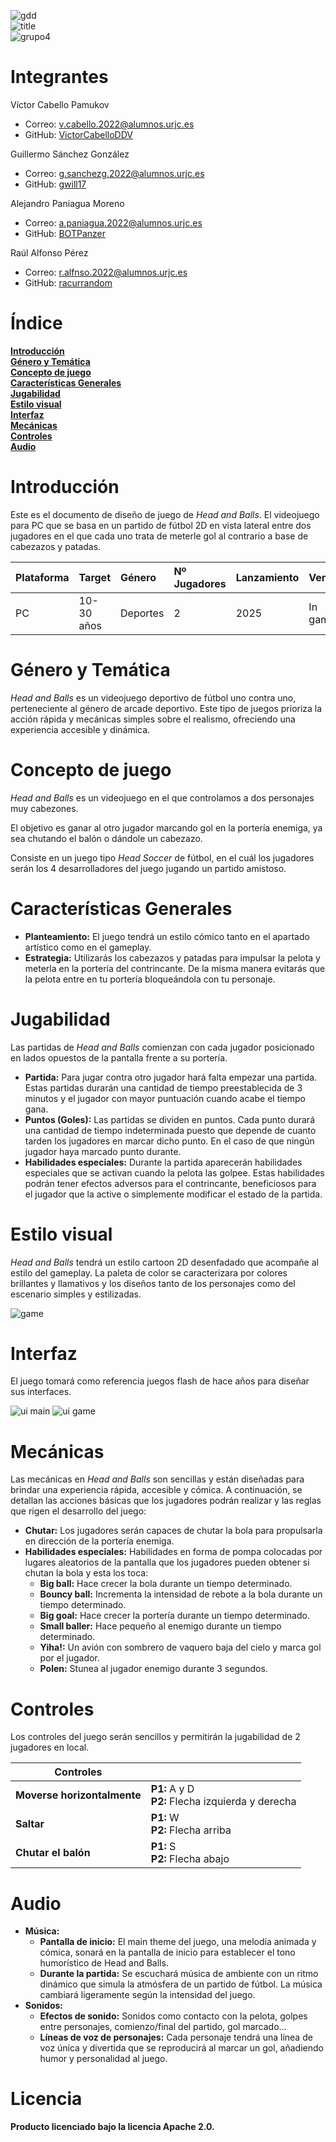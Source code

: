![gdd](https://raw.githubusercontent.com/racurrandom/Head-and-Balls/main/GDD/gdd.gif)  
![title](https://raw.githubusercontent.com/racurrandom/Head-and-Balls/main/GDD/title.gif)  
![grupo4](https://raw.githubusercontent.com/racurrandom/Head-and-Balls/main/GDD/grupo4.gif)  

# Integrantes

Víctor Cabello Pamukov
- Correo: v.cabello.2022@alumnos.urjc.es
- GitHub: [VictorCabelloDDV](https://github.com/VictorCabelloDDV/)

Guillermo Sánchez González
- Correo: g.sanchezg.2022@alumnos.urjc.es
- GitHub: [gwill17](https://github.com/gwill17/)

Alejandro Paniagua Moreno
- Correo: a.paniagua.2022@alumnos.urjc.es
- GitHub: [BOTPanzer](https://github.com/BOTPanzer/)

Raúl Alfonso Pérez
- Correo: r.alfnso.2022@alumnos.urjc.es
- GitHub: [racurrandom](https://github.com/racurrandom/)

# Índice

[**Introducción**](#introducción)  
[**Género y Temática**](#género-y-temática)  
[**Concepto de juego**](#concepto-de-juego)  
[**Características Generales**](#características-generales)  
[**Jugabilidad**](#jugabilidad)  
[**Estilo visual**](#estilo-visual)  
[**Interfaz**](#interfaz)  
[**Mecánicas**](#mecánicas)  
[**Controles**](#controles)  
[**Audio**](#audio)

# Introducción

Este es el documento de diseño de juego de *Head and Balls*. El videojuego para PC que se basa en un partido de fútbol 2D en vista lateral entre dos jugadores en el que cada uno trata de meterle gol al contrario a base de cabezazos y patadas.

| Plataforma | Target | Género | Nº Jugadores | Lanzamiento | Ventas |
| :---- | :---- | :---- | :---- | :---- | :---- |
| PC | 10-30 años | Deportes | 2 | 2025 | In game |

# Género y Temática

*Head and Balls* es un videojuego deportivo de fútbol uno contra uno, perteneciente al género de arcade deportivo. Este tipo de juegos prioriza la acción rápida y mecánicas simples sobre el realismo, ofreciendo una experiencia accesible y dinámica.

# Concepto de juego

*Head and Balls* es un videojuego en el que controlamos a dos personajes muy cabezones.

El objetivo es ganar al otro jugador marcando gol en la portería enemiga, ya sea chutando el balón o dándole un cabezazo.

Consiste en un juego tipo *Head Soccer* de fútbol, en el cuál los jugadores serán los 4 desarrolladores del juego jugando un partido amistoso.

# Características Generales

* **Planteamiento:** El juego tendrá un estilo cómico tanto en el apartado artístico como en el gameplay.  
* **Estrategia:** Utilizarás los cabezazos y patadas para impulsar la pelota y meterla en la portería del contrincante. De la misma manera evitarás que la pelota entre en tu portería bloqueándola con tu personaje.

# Jugabilidad

Las partidas de *Head and Balls* comienzan con cada jugador posicionado en lados opuestos de la pantalla frente a su portería.   
	

* **Partida:** Para jugar contra otro jugador hará falta empezar una partida. Estas partidas durarán una cantidad de tiempo preestablecida de 3 minutos y el jugador con mayor puntuación cuando acabe el tiempo gana.  
* **Puntos (Goles):** Las partidas se dividen en puntos. Cada punto durará una cantidad de tiempo indeterminada puesto que depende de cuanto tarden los jugadores en marcar dicho punto. En el caso de que ningún jugador haya marcado punto durante.  
* **Habilidades especiales:** Durante la partida aparecerán habilidades especiales que se activan cuando la pelota las golpee. Estas habilidades podrán tener efectos adversos para el contrincante, beneficiosos para el jugador que la active o simplemente modificar el estado de la partida.

# Estilo visual

*Head and Balls* tendrá un estilo cartoon 2D desenfadado que acompañe al estilo del gameplay. La paleta de color se caracterizara por colores brillantes y llamativos y los diseños tanto de los personajes como del escenario simples y estilizadas.

![game](https://raw.githubusercontent.com/racurrandom/Head-and-Balls/main/GDD/game.png)

# Interfaz

El juego tomará como referencia juegos flash de hace años para diseñar sus interfaces.

![ui main](https://raw.githubusercontent.com/racurrandom/Head-and-Balls/main/GDD/ui_main.png)
![ui game](https://raw.githubusercontent.com/racurrandom/Head-and-Balls/main/GDD/ui_game.png)

# Mecánicas

Las mecánicas en *Head and Balls* son sencillas y están diseñadas para brindar una experiencia rápida, accesible y cómica. A continuación, se detallan las acciones básicas que los jugadores podrán realizar y las reglas que rigen el desarrollo del juego:

* **Chutar:** Los jugadores serán capaces de chutar la bola para propulsarla en dirección de la portería enemiga.  
* **Habilidades especiales:** Habilidades en forma de pompa colocadas por lugares aleatorios de la pantalla que los jugadores pueden obtener si chutan la bola y esta los toca:  
  * **Big ball:** Hace crecer la bola durante un tiempo determinado.  
  * **Bouncy ball:** Incrementa la intensidad de rebote a la bola durante un tiempo determinado.  
  * **Big goal:** Hace crecer la portería durante un tiempo determinado.  
  * **Small baller:** Hace pequeño al enemigo durante un tiempo determinado.  
  * **Yiha\!:** Un avión con sombrero de vaquero baja del cielo y marca gol por el jugador.  
  * **Polen:** Stunea al jugador enemigo durante 3 segundos. 

# Controles

Los controles del juego serán sencillos y permitirán la jugabilidad de 2 jugadores en local.

| Controles |  |
| ----- | :---- |
| **Moverse horizontalmente** | **P1:** A y D<br>**P2:** Flecha izquierda y derecha |
| **Saltar** | **P1:** W<br>**P2:** Flecha arriba |
| **Chutar el balón** | **P1:** S<br>**P2:** Flecha abajo

# Audio

* **Música:**  
  * **Pantalla de inicio:** El main theme del juego, una melodía animada y cómica, sonará en la pantalla de inicio para establecer el tono humorístico de Head and Balls.  
  * **Durante la partida:** Se escuchará música de ambiente con un ritmo dinámico que simula la atmósfera de un partido de fútbol. La música cambiará ligeramente según la intensidad del juego.  
* **Sonidos:**  
  * **Efectos de sonido:** Sonidos como contacto con la pelota, golpes entre personajes, comienzo/final del partido, gol marcado…  
  * **Líneas de voz de personajes:** Cada personaje tendrá una línea de voz única y divertida que se reproducirá al marcar un gol, añadiendo humor y personalidad al juego.

# Licencia
 
**Producto licenciado bajo la licencia Apache 2.0.**
